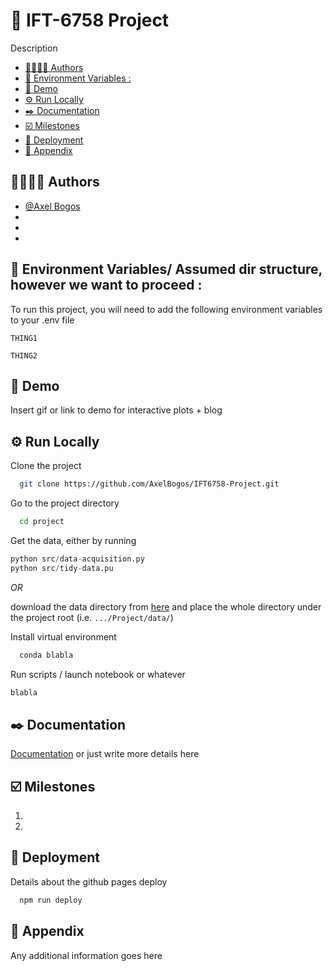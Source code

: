 # 🏒 IFT-6758 Project

Description

- [👩‍🔬👨‍🔬 Authors](#-authors)
- [📐 Environment Variables :](#-environment-variables-)
- [👀️ Demo](#️-demo)
- [⚙️ Run Locally](#️-run-locally)
- [✒️ Documentation](#️-documentation)
- [☑️ Milestones](#️-milestones)
- [📡 Deployment](#-deployment)
- [🔨 Appendix](#-appendix)

## 👩‍🔬👨‍🔬 Authors[](https://)

- [@Axel Bogos](https://www.github.com/AxelBogos)
-
-
-

## 📐 Environment Variables/ Assumed dir structure, however we want to proceed :

To run this project, you will need to add the following environment variables to your .env file

`THING1`

`THING2`

## 👀️ Demo

Insert gif or link to demo for interactive plots + blog[](https://)

## ⚙️ Run Locally

Clone the project

```bash
  git clone https://github.com/AxelBogos/IFT6758-Project.git
```

Go to the project directory

```bash
  cd project
```

Get the data, either by running

```python
python src/data-acquisition.py
python src/tidy-data.pu
```

*OR*

download the data directory from [here](https://drive.google.com/drive/folders/1joAB2DbjVjC8eyHsURIbO9qqR5ZJNXZL?usp=sharing) and place the whole directory under the project root (i.e. ```.../Project/data/```)


Install virtual environment

```bash
  conda blabla
```

Run scripts / launch notebook or whatever

```bash
blabla
```

## ✒️ Documentation

[Documentation](https://linktodocumentation) or just write more details here


## ☑️ Milestones

1. [](https://)
2.

## 📡 Deployment

Details about the github pages deploy

```bash
  npm run deploy
```

## 🔨 Appendix

Any additional information goes here
